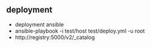 ## deployment
* deployment  ansible
* ansible-playbook -i test/host test/deploy.yml -u root
* http://registry:5000/v2/_catalog